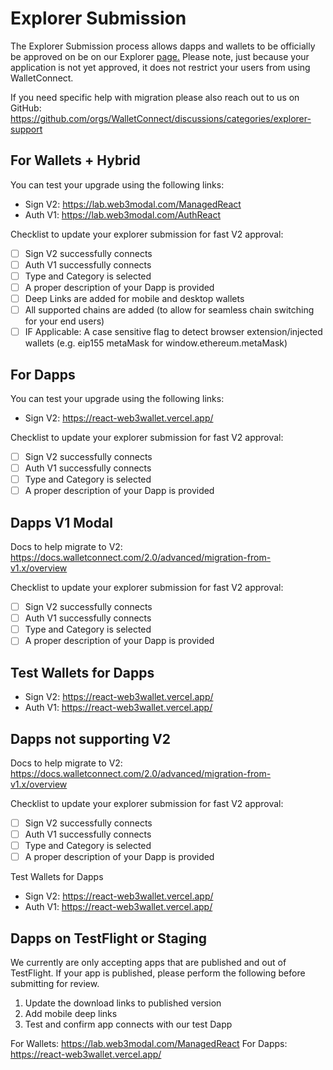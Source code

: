# Explorer Submission

The Explorer Submission process allows dapps and wallets to be officially be approved on be on our Explorer [page.](https://explorer.walletconnect.com/) Please note, just because your application is not yet approved, it does not restrict your users from using WalletConnect.

If you need specific help with migration please also reach out to us on GitHub: https://github.com/orgs/WalletConnect/discussions/categories/explorer-support

## For Wallets + Hybrid

You can test your upgrade using the following links:

- Sign V2: https://lab.web3modal.com/ManagedReact
- Auth V1: https://lab.web3modal.com/AuthReact

Checklist to update your explorer submission for fast V2 approval:

- [ ] Sign V2 successfully connects
- [ ] Auth V1 successfully connects
- [ ] Type and Category is selected
- [ ] A proper description of your Dapp is provided
- [ ] Deep Links are added for mobile and desktop wallets
- [ ] All supported chains are added (to allow for seamless chain switching for your end users)
- [ ] IF Applicable: A case sensitive flag to detect browser extension/injected wallets (e.g. eip155 metaMask for window.ethereum.metaMask)

## For Dapps

You can test your upgrade using the following links:

- Sign V2: https://react-web3wallet.vercel.app/

Checklist to update your explorer submission for fast V2 approval:

- [ ] Sign V2 successfully connects
- [ ] Auth V1 successfully connects
- [ ] Type and Category is selected
- [ ] A proper description of your Dapp is provided

## Dapps V1 Modal

Docs to help migrate to V2: https://docs.walletconnect.com/2.0/advanced/migration-from-v1.x/overview

Checklist to update your explorer submission for fast V2 approval:

- [ ] Sign V2 successfully connects
- [ ] Auth V1 successfully connects
- [ ] Type and Category is selected
- [ ] A proper description of your Dapp is provided

## Test Wallets for Dapps

- Sign V2: https://react-web3wallet.vercel.app/
- Auth V1: https://react-web3wallet.vercel.app/

## Dapps not supporting V2

Docs to help migrate to V2: https://docs.walletconnect.com/2.0/advanced/migration-from-v1.x/overview

Checklist to update your explorer submission for fast V2 approval:

- [ ] Sign V2 successfully connects
- [ ] Auth V1 successfully connects
- [ ] Type and Category is selected
- [ ] A proper description of your Dapp is provided

Test Wallets for Dapps

- Sign V2: https://react-web3wallet.vercel.app/
- Auth V1: https://react-web3wallet.vercel.app/

## Dapps on TestFlight or Staging

We currently are only accepting apps that are published and out of TestFlight. If your app is published, please perform the following before submitting for review.

1.  Update the download links to published version
2.  Add mobile deep links
3.  Test and confirm app connects with our test Dapp

For Wallets: https://lab.web3modal.com/ManagedReact
For Dapps: https://react-web3wallet.vercel.app/
